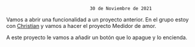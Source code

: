 
                                   30 de Noviembre de 2021


Vamos a abrir una funcionalidad a un proyecto anterior. En el grupo estoy con [Christian](https://github.com/Tabrih) y vamos a hacer el proyecto Medidor de amor.

A este proyecto le vamos a añadir un botón que lo apague y lo encienda.
